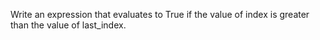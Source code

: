 Write an expression that evaluates to True if the value of index is greater than the value of last_index.
